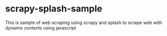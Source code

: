 # scrapy-splash-sample
This is sample of web scraping using scrapy and splash to scrape web with dynamix contents using javascript
